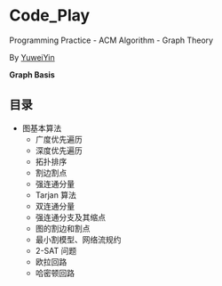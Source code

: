 # Code_Play

Programming Practice - ACM Algorithm - Graph Theory

By [YuweiYin](https://github.com/YuweiYin)

**Graph Basis**

## 目录

- 图基本算法
	- 广度优先遍历
	- 深度优先遍历
	- 拓扑排序
	- 割边割点
	- 强连通分量
	- Tarjan 算法
	- 双连通分量
	- 强连通分支及其缩点
	- 图的割边和割点
	- 最小割模型、网络流规约
	- 2-SAT 问题
	- 欧拉回路
	- 哈密顿回路
